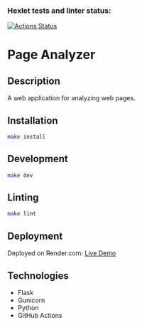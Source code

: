 ### Hexlet tests and linter status:
[![Actions Status](https://github.com/erzhan12/python-project-83/actions/workflows/hexlet-check.yml/badge.svg)](https://github.com/erzhan12/python-project-83/actions)

# Page Analyzer

## Description
A web application for analyzing web pages.

## Installation
```bash
make install
```

## Development
```bash
make dev
```

## Linting
```bash
make lint
```

## Deployment
Deployed on Render.com: [Live Demo](https://python-project-83-yjvn.onrender.com)

## Technologies
- Flask
- Gunicorn
- Python
- GitHub Actions